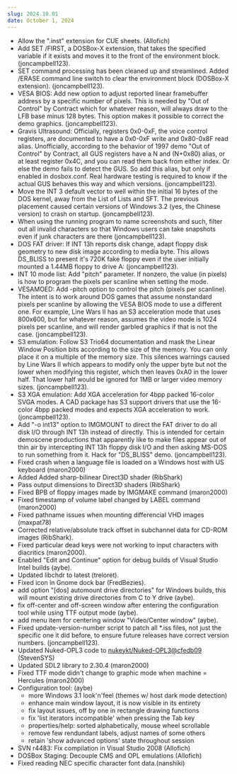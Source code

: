 ```yaml
---
slug: 2024.10.01
date: October 1, 2024
---
```


- Allow the ".inst" extension for CUE sheets. (Allofich)
- Add SET /FIRST, a DOSBox-X extension, that takes the specified variable if it exists and moves it to the front of the environment block. (joncampbell123).
- SET command processing has been cleaned up and streamlined. Added /ERASE command line switch to clear the environment block (DOSBox-X extension). (joncampbell123).
- VESA BIOS: Add new option to adjust reported linear framebuffer address by a specific number of pixels. This is needed by "Out of Control" by Contract which for whatever reason, will always draw to the LFB base minus 128 bytes. This option makes it possible to correct the demo graphics. (joncampbell123).
- Gravis Ultrasound: Officially, registers 0x0-0xF, the voice control registers, are documented to have a 0x0-0xF write and 0x80-0x8F read alias. Unofficially, according to the behavior of 1997 demo "Out of Control" by Contract, all GUS registers have a N and (N+0x80) alias, or at least register 0x4C, and you can read them back from either index. Or else the demo fails to detect the GUS. So add this alias, but only if enabled in dosbox.conf. Real hardware testing is required to know if the actual GUS behaves this way and which versions. (joncampbell123).
- Move the INT 3 default vector to well within the initial 16 bytes of the DOS kernel, away from the List of Lists and SFT. The previous placement caused certain versions of Windows 3.2 (yes, the Chinese version) to crash on startup. (joncampbell123).
- When using the running program to name screenshots and such, filter out all invalid characters so that Windows users can take snapshots even if junk characters are there (joncampbell123).
- DOS FAT driver: If INT 13h reports disk change, adapt floppy disk geometry to new disk image according to media byte. This allows DS\_BLISS to present it's 720K fake floppy even if the user initially mounted a 1.44MB floppy to drive A: (joncampbell123).
- INT 10 mode list: Add "pitch" parameter. If nonzero, the value (in pixels) is how to program the pixels per scanline when setting the mode.
- VESAMOED: Add -pitch option to control the pitch (pixels per scanline). The intent is to work around DOS games that assume nonstandard pixels per scanline by allowing the VESA BIOS mode to use a different one. For example, Line Wars II has an S3 acceleration mode that uses 800x600, but for whatever reason, assumes the video mode is 1024 pixels per scanline, and will render garbled graphics if that is not the case. (joncampbell123).
- S3 emulation: Follow S3 Trio64 documentation and mask the Linear Window Position bits according to the size of the memory. You can only place it on a multiple of the memory size. This silences warnings caused by Line Wars II which appears to modify only the upper byte but not the lower when modifying this register, which then leaves 0xA0 in the lower half. That lower half would be ignored for 1MB or larger video memory sizes. (joncampbell123).
- S3 XGA emulation: Add XGA acceleration for 4bpp packed 16-color SVGA modes. A CAD package has S3 support drivers that use the 16-color 4bpp packed modes and expects XGA acceleration to work. (joncampbell123).
- Add "-o int13" option to IMGMOUNT to direct the FAT driver to do all disk I/O through INT 13h instead of directly. This is intended for certain demoscene productions that apparently like to make files appear out of thin air by intercepting INT 13h floppy disk I/O and then asking MS-DOS to run something from it. Hack for "DS\_BLISS" demo. (joncampbell123).
- Fixed crash when a language file is loaded on a Windows host with US keyboard (maron2000)
- Added Added sharp-bilinear Direct3D shader (RibShark)
- Pass output dimensions to Direct3D shaders (RibShark)
- Fixed BPB of floppy images made by IMGMAKE command (maron2000)
- Fixed timestamp of volume label changed by LABEL command (maron2000)
- Fixed pathname issues when mounting differencial VHD images (maxpat78)
- Corrected relative/absolute track offset in subchannel data for CD-ROM images (RibShark).
- Fixed particular dead keys were not working to input characters with diacritics (maron2000).
- Enabled "Edit and Continue" option for debug builds of Visual Studio Intel builds (aybe).
- Updated libchdr to latest (treloret).
- Fixed icon in Gnome dock bar (FredBezies).
- add option "\[dos\] automount drive directories" for Windows builds, this will mount existing drive directories from C to Y drive (aybe).
- fix off-center and off-screen window after entering the configuration tool while using TTF output mode (aybe).
- add menu item for centering window "Video/Center window" (aybe).
- Fixed update-version-number script to patch all \*.iss files, not just the specific one it did before, to ensure future releases have correct version numbers. (joncampbell123).
- Updated Nuked-OPL3 code to [nukeykt/Nuked-OPL3@cfedb09](https://github.com/nukeykt/Nuked-OPL3/commit/cfedb09) (StevenSYS)
- Updated SDL2 library to 2.30.4 (maron2000)
- Fixed TTF mode didn't change to graphic mode when machine = Hercules (maron2000)
- Configuration tool: (aybe)
    - more Windows 3.1 look'n'feel (themes w/ host dark mode detection)
    - enhance main window layout, it is now visible in its entirety
    - fix layout issues, off by one in rectangle drawing functions
    - fix 'list iterators incompatible' when pressing the Tab key
    - properties/help: sorted alphabetically, mouse wheel scrollable
    - remove few rendundant labels, adjust names of some others
    - retain 'show advanced options' state throughout session
- SVN r4483: Fix compilation in Visual Studio 2008 (Allofich)
- DOSBox Staging: Decouple CMS and OPL emulations (Allofich)
- Fixed reading NEC specific character font data.(nanshiki)

